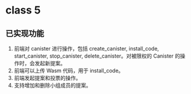 # class 5

## 已实现功能 

1. 前端对 canister 进行操作，包括 create_canister, install_code, start_canister, stop_canister, delete_canister。对被限权的 Canister 的操作时，会发起新提案。
2. 前端可以上传 Wasm 代码，用于 install_code。
3. 前端发起提案和投票的操作。
4. 支持增加和删除小组成员的提案。